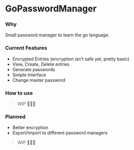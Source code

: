 # GoPasswordManager

### Why

Small password manager to learn the go language.

### Current Features
- Encrypted Entries (encryption isn't safe yet, pretty basic)
- View, Create, Delete entries
- Generate passwords
- Simple Interface
- Change master password

### How to use
> WIP 👷🏻‍♂️

### Planned

- Better encryption
- Export/Import to different password managers

> WIP 👷🏻‍♂️



